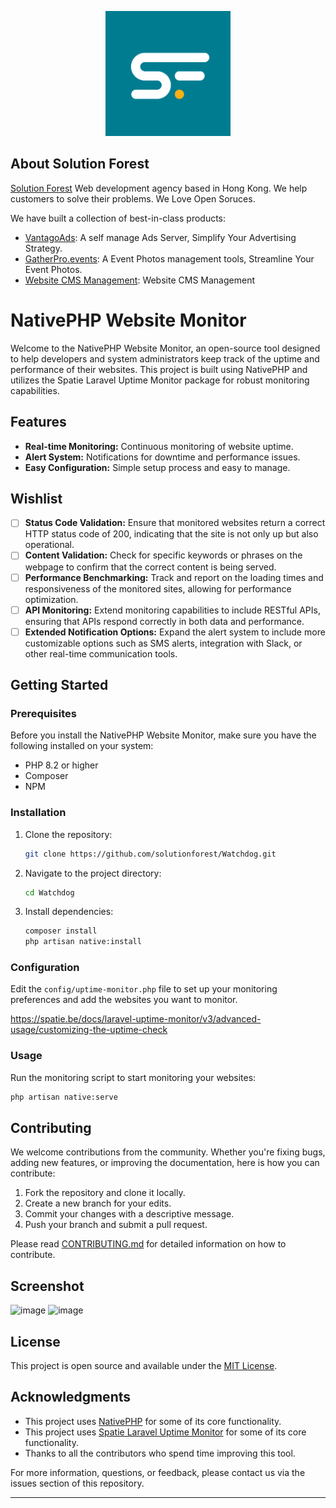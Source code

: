 <p align="center"><a href="https://solutionforest.com" target="_blank"><img src="https://github.com/solutionforest/.github/blob/main/docs/images/sf.png?raw=true" width="200"></a></p>


## About Solution Forest

[Solution Forest](https://solutionforest.com) Web development agency based in Hong Kong. We help customers to solve their problems. We Love Open Soruces. 

We have built a collection of best-in-class products:

- [VantagoAds](https://vantagoads.com): A self manage Ads Server, Simplify Your Advertising Strategy.
- [GatherPro.events](https://gatherpro.events): A Event Photos management tools, Streamline Your Event Photos.
- [Website CMS Management](https://filamentphp.com/plugins/solution-forest-cms-website): Website CMS Management

# NativePHP Website Monitor

Welcome to the NativePHP Website Monitor, an open-source tool designed to help developers and system administrators keep track of the uptime and performance of their websites. This project is built using NativePHP and utilizes the Spatie Laravel Uptime Monitor package for robust monitoring capabilities.

## Features

- **Real-time Monitoring:** Continuous monitoring of website uptime.
- **Alert System:** Notifications for downtime and performance issues.
- **Easy Configuration:** Simple setup process and easy to manage.


## Wishlist

- [ ] **Status Code Validation:** Ensure that monitored websites return a correct HTTP status code of 200, indicating that the site is not only up but also operational.
- [ ] **Content Validation:** Check for specific keywords or phrases on the webpage to confirm that the correct content is being served.
- [ ] **Performance Benchmarking:** Track and report on the loading times and responsiveness of the monitored sites, allowing for performance optimization.
- [ ] **API Monitoring:** Extend monitoring capabilities to include RESTful APIs, ensuring that APIs respond correctly in both data and performance.
- [ ] **Extended Notification Options:** Expand the alert system to include more customizable options such as SMS alerts, integration with Slack, or other real-time communication tools.

## Getting Started

### Prerequisites

Before you install the NativePHP Website Monitor, make sure you have the following installed on your system:

- PHP 8.2 or higher
- Composer
- NPM

### Installation

1. Clone the repository:
   ```bash
   git clone https://github.com/solutionforest/Watchdog.git
   ```
2. Navigate to the project directory:
   ```bash
   cd Watchdog
   ```
3. Install dependencies:
   ```bash
   composer install
   php artisan native:install
   ```


### Configuration

Edit the `config/uptime-monitor.php` file to set up your monitoring preferences and add the websites you want to monitor.

https://spatie.be/docs/laravel-uptime-monitor/v3/advanced-usage/customizing-the-uptime-check

### Usage

Run the monitoring script to start monitoring your websites:

```bash
php artisan native:serve
```

## Contributing

We welcome contributions from the community. Whether you're fixing bugs, adding new features, or improving the documentation, here is how you can contribute:

1. Fork the repository and clone it locally.
2. Create a new branch for your edits.
3. Commit your changes with a descriptive message.
4. Push your branch and submit a pull request.

Please read [CONTRIBUTING.md](CONTRIBUTING.md) for detailed information on how to contribute.

## Screenshot
<img width="400" alt="image" src="https://github.com/solutionforest/Watchdog/assets/68211972/525656a9-2739-48b6-9f5f-822960d45356">

<img width="400" alt="image" src="https://github.com/solutionforest/Watchdog/assets/68211972/e3bd6957-c2ac-49cb-a2f8-ca3f7cbccfc4">

## License

This project is open source and available under the [MIT License](LICENSE).

## Acknowledgments

- This project uses [NativePHP](https://nativephp.com/) for some of its core functionality.
- This project uses [Spatie Laravel Uptime Monitor](https://github.com/spatie/laravel-uptime-monitor) for some of its core functionality.
- Thanks to all the contributors who spend time improving this tool.

For more information, questions, or feedback, please contact us via the issues section of this repository.

---

